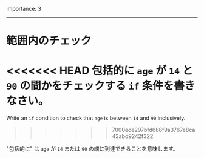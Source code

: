 importance: 3

---

# 範囲内のチェック

<<<<<<< HEAD
包括的に `age` が `14` と `90` の間かをチェックする `if` 条件を書きなさい。
=======
Write an `if` condition to check that `age` is between `14` and `90` inclusively.
>>>>>>> 7000ede297bfd688f9a3767e8ca43abd9242f322

"包括的に" は `age` が `14` または `90` の端に到達できることを意味します。
